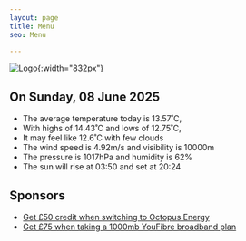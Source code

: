 ```yaml
---
layout: page
title: Menu
seo: Menu

---
```


![Logo](/images/logo.jpg){:width="832px"}

<!-- weather_marker starts -->
## On Sunday, 08 June 2025

- The average temperature today is 13.57˚C,
- With highs of 14.43˚C and lows of 12.75˚C,
- It may feel like 12.6˚C with few clouds
- The wind speed is 4.92m/s and visibility is 10000m
- The pressure is 1017hPa and humidity is 62%
- The sun will rise at 03:50 and set at 20:24

<!-- weather_marker ends -->

## Sponsors

- [Get £50 credit when switching to Octopus Energy](https://bit.ly/3oD1nnS)
- [Get £75 when taking a 1000mb YouFibre broadband plan](https://aklam.io/91zWhU?)

